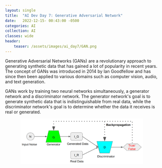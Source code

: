 ```yaml
---
layout: single
title:  "AI Dev Day 7: Generative Adversarial Network"
date:   2022-12-15- 00:43:00 -0500
categories: AI
collection: AI
classes: wide
header:
    teaser: /assets/images/ai_day7/GAN.png
--- 
```

Generative Adversarial Networks (GANs) are a revolutionary approach to generating synthetic data that has gained a lot of popularity in recent years. The concept of GANs was introduced in 2014 by Ian Goodfellow and has since then been applied to various domains such as computer vision, audio, and text generation.

GANs work by training two neural networks simultaneously, a generator network and a discriminator network. The generator network's goal is to generate synthetic data that is indistinguishable from real data, while the discriminator network's goal is to determine whether the data it receives is real or generated.

<style>
.center {
  display: block;
  margin-left: auto;
  margin-right: auto;
  min-width: 80%;
  max-width: 80%;
  width: 50vw;
}
</style>
<img class="center" src="/assets/images/ai_day7/GAN.png" alt="GAN"> 

